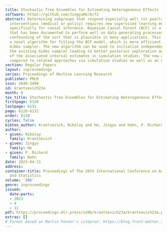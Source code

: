 ```yaml
---
title: Stochastic Tree Ensembles for Estimating Heterogeneous Effects
software: https://github.com/JingyuHe/bcf2
abstract: Determining subgroups that respond especially well (or poorly) to specific
  interventions (medical or policy) requires new supervised learning methods tailored
  specifically for causal inference. Bayesian Causal Forest (BCF) is a recent method
  that has been documented to perform well on data generating processes with strong
  confounding of the sort that is plausible in many applications. This paper develops
  a novel algorithm for fitting the BCF model, which is more efficient than the previous
  Gibbs sampler. The new algorithm can be used to initialize independent chains of
  the existing Gibbs sampler leading to better posterior exploration and coverage
  of the associated interval estimates in simulation studies. The new algorithm is
  compared to related approaches via simulation studies as well as an empirical analysis.
section: Regular Papers
layout: inproceedings
series: Proceedings of Machine Learning Research
publisher: PMLR
issn: 2640-3498
id: krantsevich23a
month: 0
tex_title: Stochastic Tree Ensembles for Estimating Heterogeneous Effects
firstpage: 6120
lastpage: 6131
page: 6120-6131
order: 6120
cycles: false
bibtex_author: Krantsevich, Nikolay and He, Jingyu and Hahn, P. Richard
author:
- given: Nikolay
  family: Krantsevich
- given: Jingyu
  family: He
- given: P. Richard
  family: Hahn
date: 2023-04-11
address:
container-title: Proceedings of The 26th International Conference on Artificial Intelligence
  and Statistics
volume: '206'
genre: inproceedings
issued:
  date-parts:
  - 2023
  - 4
  - 11
pdf: https://proceedings.mlr.press/v206/krantsevich23a/krantsevich23a.pdf
extras: []
# Format based on Martin Fenner's citeproc: https://blog.front-matter.io/posts/citeproc-yaml-for-bibliographies/
---
```

